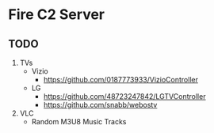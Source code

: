 # Fire C2 Server

## TODO

1. TVs
	- Vizio
		- https://github.com/0187773933/VizioController
	- LG
		- https://github.com/48723247842/LGTVController
		- https://github.com/snabb/webostv
2. VLC
	- Random M3U8 Music Tracks